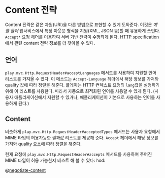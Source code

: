 <!--- Copyright (C) 2009-2015 Typesafe Inc. <http://www.typesafe.com> -->
# Content 전략

Content 전략은 같은 자원(URI)을 다른 방법으로 표현할 수 있게 도와준다. 이것은  *예를 들어* 웹서비스에서 특정 아웃풋 형식을 지원(XML, JSON 등)할 때 유용하게 쓰인다. `Accept*` 요청 헤더를 이용하여 서버 기반 전략이 수행되게 된다.  [HTTP specification](http://www.w3.org/Protocols/rfc2616/rfc2616-sec12.html)에서 관련 content 전략 정보를 더 찾아볼 수 있다.


## 언어

`play.mvc.Http.RequestHeader#acceptLanguages` 메서드를 사용하여 지원할 언어 리스트를 가져올 수 있다. 이 메소드는 `Accept-Language` 헤더에서 해당 정보를 가져와 quality 값에 따라 정렬을 해준다. 플레이는 HTTP 컨텍스트 요청의 `lang`값을 설정하기 위해 이 리스트를 사용한다. 따라서 자동으로 최적화된 언어를 사용할 수 있게 된다. (사용자 애플리케이션에서 지원할 수 있거나, 애플리케이션이 기본으로 사용하는 언어를 사용하게 된다.)


## Content

비슷하게 `play.mvc.Http.RequestHeader#acceptedTypes` 메서드는 사용자 요청에서 MIME 타입의 허용가능한 결과값 리스트를 제공해 준다. `Accept` 헤더에서 해당 정보를 가져와 quality 요소에 따라 정렬을 해준다.

현재 요청에 `play.mvc.Http.RequestHeader#accepts` 메서드를 사용하여 주어진 MIME 타입이 허용 가능한지 테스트 해 볼 수 있다: hod:

@[negotiate-content](code/javaguide/http/JavaContentNegotiation.java)
